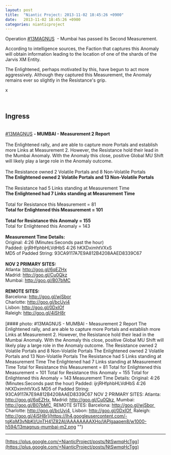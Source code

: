 ```yaml
---
layout: post
title:  "Niantic Project: 2013-11-02 18:45:26 +0900"
date:   2013-11-02 18:45:26 +0900
categories: nianticproject
---
```

Operation  [#13MAGNUS](https://plus.google.com/s/%2313MAGNUS "")  - Mumbai has passed its Second Measurement.

According to intelligence sources, the Faction that captures this Anomaly will obtain information leading to the location of one of the shards of the Jarvis XM Entity.

The Enlightened, perhaps motivated by this, have begun to act more aggressively. Although they captured this Measurement, the Anomaly remains ever so slightly in the Resistance's grip.

x<div class="shared"><br /><h2>Ingress</h2><br /><a rel="nofollow" class="ot-hashtag" href="https://plus.google.com/s/%2313MAGNUS">#13MAGNUS</a> <b>- MUMBAI - Measurement 2 Report</b><br /><br />The Enlightened rally, and are able to capture more Portals and establish more Links at Measurement 2. However, the Resistance hold their lead in the Mumbai Anomaly. With the Anomaly this close, positive Global MU Shift will likely play a large role in the Anomaly outcome.<br /><br />The Resistance owned 2 Volatile Portals and 8 Non-Volatile Portals<br /><b>The Enlightened owned 2 Volatile Portals and 13 Non-Volatile Portals</b><br /><br />The Resistance had 5 Links standing at Measurement Time<br /><b>The Enlightened had 7 Links standing at Measurement Time</b><br /><br />Total for Resistance this Measurement = 81<br /><b>Total for Enlightened this Measurement = 101</b><br /><br /><b>Total for Resistance this Anomaly = 155</b><br />Total for Enlightened this Anomaly = 143<br /><br /><b>Measurement Time Details:</b><br />Original: 4:26 (Minutes:Seconds past the hour)<br />Padded: ijrjRHfphbHLVdHbS 4:26 hKXDximhtVXxS<br />MD5 of Padded String: 93CA9117A7E9A812B4208AAED8339C67<br /><br /><b>NOV 2 PRIMARY SITES:</b><br />Atlanta: <a href="http://goo.gl/6qEZHx" class="ot-anchor">http://goo.gl/6qEZHx</a> <br />Madrid: <a href="http://goo.gl/Cu0Qkz" class="ot-anchor">http://goo.gl/Cu0Qkz</a> <br />Mumbai: <a href="http://goo.gl/B07bMC" class="ot-anchor">http://goo.gl/B07bMC</a> <br /><br /><b>REMOTE SITES:</b><br />Barcelona: <a href="http://goo.gl/wjSbor" class="ot-anchor">http://goo.gl/wjSbor</a> <br />Charlotte: <a href="http://goo.gl/bcUvi4" class="ot-anchor">http://goo.gl/bcUvi4</a> <br />Lisbon: <a href="http://goo.gl/0DxIOf" class="ot-anchor">http://goo.gl/0DxIOf</a> <br />Raleigh: <a href="http://goo.gl/4iSH8r" class="ot-anchor">http://goo.gl/4iSH8r</a><br /><br /></div>
[#### photo: #13MAGNUS - MUMBAI - Measurement 2 Report
The Enlightened rally, and are able to capture more Portals and establish more Links at Measurement 2. However, the Resistance hold their lead in the Mumbai Anomaly. With the Anomaly this close, positive Global MU Shift will likely play a large role in the Anomaly outcome.
The Resistance owned 2 Volatile Portals and 8 Non-Volatile Portals
The Enlightened owned 2 Volatile Portals and 13 Non-Volatile Portals
The Resistance had 5 Links standing at Measurement Time
The Enlightened had 7 Links standing at Measurement Time
Total for Resistance this Measurement = 81
Total for Enlightened this Measurement = 101
Total for Resistance this Anomaly = 155
Total for Enlightened this Anomaly = 143
Measurement Time Details:
Original: 4:26 (Minutes:Seconds past the hour)
Padded: ijrjRHfphbHLVdHbS 4:26 hKXDximhtVXxS
MD5 of Padded String: 93CA9117A7E9A812B4208AAED8339C67
NOV 2 PRIMARY SITES:
Atlanta: http://goo.gl/6qEZHx 
Madrid: http://goo.gl/Cu0Qkz 
Mumbai: http://goo.gl/B07bMC 
REMOTE SITES:
Barcelona: http://goo.gl/wjSbor 
Charlotte: http://goo.gl/bcUvi4 
Lisbon: http://goo.gl/0DxIOf 
Raleigh: http://goo.gl/4iSH8r](https://lh4.googleusercontent.com/-tgKpM3vNbKI/UnTH41Z82AI/AAAAAAAAXHo/lAPlgaapen8/w1000-h594/13magnus-mumbai-m2.png "")
- - -
[https://plus.google.com/+NianticProject/posts/NtSwmqHcTgg](https://plus.google.com/+NianticProject/posts/NtSwmqHcTgg)
